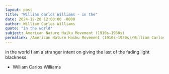 ```yaml
---
layout: post
title: "William Carlos Williams - in the"
date: 2024-12-28 12:00:00 -0000
author: William Carlos Williams
quote: "in the world"
subject: American Nature Haiku Movement (1910s–1930s)
permalink: /American Nature Haiku Movement (1910s–1930s)/William Carlos Williams/William Carlos Williams - in the
---
```


in the world
 I am a stranger
 intent on giving
 the last of the fading
 light blackness.

- William Carlos Williams

